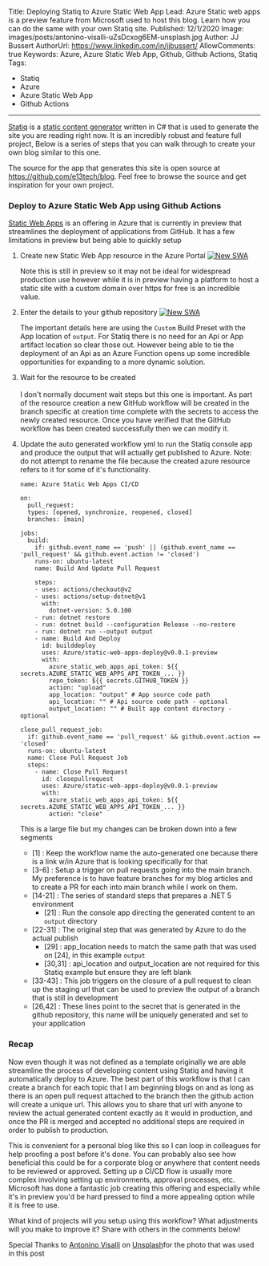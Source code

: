 Title: Deploying Statiq to Azure Static Web App
Lead: Azure Static web apps is a preview feature from Microsoft used to host this blog. Learn how you can do the same with your own Statiq site.
Published: 12/1/2020
Image: images/posts/antonino-visalli-uZsDcxog6EM-unsplash.jpg
Author: JJ Bussert
AuthorUrl: https://www.linkedin.com/in/jjbussert/
AllowComments: true
Keywords: Azure, Azure Static Web App, Github, Github Actions, Statiq
Tags:
 - Statiq
 - Azure
 - Azure Static Web App
 - Github Actions
---
[Statiq](https://statiq.dev/) is a [static content generator](https://en.wikipedia.org/wiki/Web_template_system#Static_site_generators) written in C# that is used to generate the site you are reading right now.  It is an incredibly robust and feature full project, Below is a series of steps that you can walk through to create your own blog similar to this one.  

The source for the app that generates this site is open source at https://github.com/e13tech/blog.  Feel free to browse the source and get inspiration for your own project.

### Deploy to Azure Static Web App using Github Actions

[Static Web Apps](https://azure.microsoft.com/en-us/services/app-service/static/) is an offering in Azure that is currently in preview that streamlines the deployment of applications from GitHub.  It has a few limitations in preview but being able to quickly setup 

1.  Create new Static Web App resource in the Azure Portal
    [![New SWA](/images/posts/azure-swa.png "New SWA")](/images/posts/azure-swa.png)  

    Note this is still in preview so it may not be ideal for widespread production use however while it is in preview having a platform to host a static site with a custom domain over https for free is an incredible value.

2.  Enter the details to your github repository
    [![New SWA](/images/posts/azure-swa-details.png "New SWA")](/images/posts/azure-swa-details.png)  

    The important details here are using the <code>Custom</code> Build Preset with the App location of <code>output</code>. For Statiq there is no need for an Api or App artifact location so clear those out. However being able to tie the deployment of an Api as an Azure Function opens up some incredible opportunities for expanding to a more dynamic solution. 

3. Wait for the resource to be created
<br/><br/>
    I don't normally document wait steps but this one is important.  As part of the resource creation a new GitHub workflow will be created in the branch specific at creation time complete with the secrets to access the newly created resource.  Once you have verified that the GitHub workflow has been created successfully then we can modify it.

4. Update the auto generated workflow yml to run the Statiq console app and produce the output that will actually get published to Azure. Note: do not attempt to rename the file because the created azure resource refers to it for some of it's functionality.
    <pre class='language-yaml line-numbers' style='white-space:pre-wrap;'><code>name: Azure Static Web Apps CI/CD

   on:
     pull_request:
     types: [opened, synchronize, reopened, closed]
     branches: [main]
    
   jobs:
     build:
       if: github.event_name == 'push' || (github.event_name == 'pull_request' && github.event.action != 'closed')
       runs-on: ubuntu-latest
       name: Build And Update Pull Request
    
       steps:
       - uses: actions/checkout@v2
       - uses: actions/setup-dotnet@v1
         with:
           dotnet-version: 5.0.100
       - run: dotnet restore
       - run: dotnet build --configuration Release --no-restore
       - run: dotnet run --output output
       - name: Build And Deploy
         id: builddeploy
         uses: Azure/static-web-apps-deploy@v0.0.1-preview
         with:
           azure_static_web_apps_api_token: ${{ secrets.AZURE_STATIC_WEB_APPS_API_TOKEN_... }}
           repo_token: ${{ secrets.GITHUB_TOKEN }}
           action: "upload"
           app_location: "output" # App source code path
           api_location: "" # Api source code path - optional
           output_location: "" # Built app content directory - optional
    
   close_pull_request_job:
     if: github.event_name == 'pull_request' && github.event.action == 'closed'
     runs-on: ubuntu-latest
     name: Close Pull Request Job
     steps:
       - name: Close Pull Request
         id: closepullrequest
         uses: Azure/static-web-apps-deploy@v0.0.1-preview
         with:
           azure_static_web_apps_api_token: ${{ secrets.AZURE_STATIC_WEB_APPS_API_TOKEN_... }}
           action: "close"</code></pre>
    
   This is a large file but my changes can be broken down into a few segments
    * [1] : Keep the workflow name the auto-generated one because there is a link w/in Azure that is looking specifically for that
    * [3-6] : Setup a trigger on pull requests going into the main branch. My preference is to have feature branches for my blog articles and to create a PR for each into main branch while I work on them.
    * [14-21] : The series of standard steps that prepares a .NET 5 environment
      * [21] : Run the console app directing the generated content to an <code>output</code> directory
    * [22-31] : The original step that was generated by Azure to do the actual publish
      * [29] : app_location needs to match the same path that was used on [24], in this example <code>output</code>
      * [30,31] : api_location and output_location are not required for this Statiq example but ensure they are left blank
    * [33-43] : This job triggers on the closure of a pull request to clean up the staging url that can be used to preview the output of a branch that is still in development
    * [26,42] : These lines point to the secret that is generated in the github repository, this name will be uniquely generated and set to your application

### Recap

Now even though it was not defined as a template originally we are able streamline the process of developing content using Statiq and having it automatically deploy to  Azure.  The best part of this workflow is that I can create a branch for each topic that I am beginning blogs on and as long as there is an open pull request attached to the branch then the github action will create a unique url.  This allows you to share that url with anyone to review the actual generated content exactly as it would in production, and once the PR is merged and accepted no additional steps are required in order to publish to production.  

This is convenient for a personal blog like this so I can loop in colleagues for help proofing a post before it's done.  You can probably also see how beneficial this could be for a corporate blog or anywhere that content needs to be reviewed or approved.  Setting up a CI/CD flow is usually more complex involving setting up environments, approval processes, etc.  Microsoft has done a fantastic job creating this offering and especially while it's in preview you'd be hard pressed to find a more appealing option while it is free to use.

What kind of  projects will you setup using this workflow? What adjustments will you make to improve it? Share with others in the comments below!

<span>Special Thanks to <a href="https://unsplash.com/@ninovisalli?utm_source=unsplash&amp;utm_medium=referral&amp;utm_content=creditCopyText">Antonino Visalli</a> on <a href="https://unsplash.com/t/technology?utm_source=unsplash&amp;utm_medium=referral&amp;utm_content=creditCopyText">Unsplash</a>for the photo that was used in this post</span>